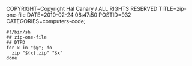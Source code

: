 COPYRIGHT=Copyright Hal Canary / ALL RIGHTS RESERVED
TITLE=zip-one-file
DATE=2010-02-24 08:47:50
POSTID=932
CATEGORIES=computers-code;

    #!/bin/sh
    ## zip-one-file
    ## DTPD
    for x in "$@"; do
      zip "${x}.zip" "$x"
    done
